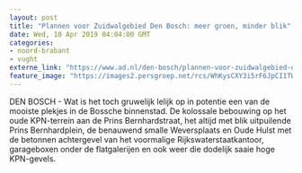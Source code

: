 ```yaml
---
layout: post
title: "Plannen voor Zuidwalgebied Den Bosch: meer groen, minder blik"
date: Wed, 10 Apr 2019 04:04:00 GMT
categories: 
- noord-brabant 
- vught 
externe_link: "https://www.ad.nl/den-bosch/plannen-voor-zuidwalgebied-den-bosch-meer-groen-minder-blik~a5adf402/"
feature_image: "https://images2.persgroep.net/rcs/WhKysCXY3i5rF6JpCI1TWZAlhhM/diocontent/145169286/_fitwidth/400/?appId=21791a8992982cd8da851550a453bd7f&quality=0.7"
---
```


DEN BOSCH - Wat is het toch gruwelijk lelijk op in potentie een van de mooiste plekjes in de Bossche binnenstad. De kolossale bebouwing op het oude KPN-terrein aan de Prins Bernhardstraat, het altijd met blik uitpuilende Prins Bernhardplein, de benauwend smalle Weversplaats en Oude Hulst met de betonnen achtergevel van het voormalige Rijkswaterstaatkantoor, garageboxen onder de flatgalerijen en ook weer die dodelijk saaie hoge KPN-gevels.
